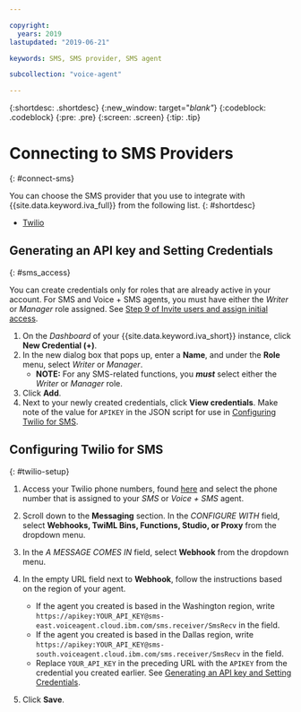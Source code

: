 ```yaml
---

copyright:
  years: 2019
lastupdated: "2019-06-21"

keywords: SMS, SMS provider, SMS agent

subcollection: "voice-agent"

---
```


{:shortdesc: .shortdesc}
{:new_window: target="_blank"_}
{:codeblock: .codeblock}
{:pre: .pre}
{:screen: .screen}
{:tip: .tip}


# Connecting to SMS Providers
{: #connect-sms}

You can choose the SMS provider that you use to integrate with {{site.data.keyword.iva_full}} from the following list.
{: #shortdesc}

* [Twilio](#twilio-setup)

## Generating an API key and Setting Credentials
{: #sms_access}

You can create credentials only for roles that are already active in your account. For SMS and Voice + SMS agents, you must have either the *Writer* or *Manager* role assigned. See [Step 9 of Invite users and assign initial access](/docs/voice-agent?topic=voice-agent-iam#step1).

1. On the *Dashboard* of your {{site.data.keyword.iva_short}} instance, click **New Credential (+)**. 
2. In the new dialog box that pops up, enter a **Name**, and under the **Role** menu, select *Writer* or *Manager*. 
    - **NOTE:** For any SMS-related functions, you **_must_** select either the *Writer* or *Manager* role. 
3. Click **Add**.
4. Next to your newly created credentials, click **View credentials**. Make note of the value for `APIKEY` in the JSON script for use in [Configuring Twilio for SMS](/docs/voice-agent?topic=voice-agent-connect-sms#twilio-setup).

## Configuring Twilio for SMS
{: #twilio-setup}

1. Access your Twilio phone numbers, found [here](https://www.twilio.com/console/phone-numbers/) and select the phone number that is assigned to your _SMS_ or _Voice + SMS_ agent. 

1. Scroll down to the **Messaging** section. In the _CONFIGURE WITH_ field, select **Webhooks, TwiML Bins, Functions, Studio, or Proxy** from the dropdown menu.

1. In the _A MESSAGE COMES IN_ field, select **Webhook** from the dropdown menu.

1. In the empty URL field next to **Webhook**, follow the instructions based on the region of your agent. 

    - If the agent you created is based in the Washington region, write `https://apikey:YOUR_API_KEY@sms-east.voiceagent.cloud.ibm.com/sms.receiver/SmsRecv` in the field.
    - If the agent you created is based in the Dallas region, write `https://apikey:YOUR_API_KEY@sms-south.voiceagent.cloud.ibm.com/sms.receiver/SmsRecv` in the field.
    - Replace `YOUR_API_KEY` in the preceding URL with the `APIKEY` from the credential you created earlier. See [Generating an API key and Setting Credentials](/docs/voice-agent?topic=voice-agent-sms_config_instance#sms_access). 

1. Click **Save**. 
